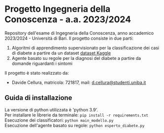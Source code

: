 # Progetto Ingegneria della Conoscenza - a.a. 2023/2024

Repository dell'esame di Ingegneria della Conoscenza, anno accademico 2023/2024 - Università di Bari.
Il progetto consiste in due parti: 
1. Algoritmi di apprendimento supervisionato per la classificazione dei casi di diabete a partire da un dataset [dataset Kaggle](https://www.kaggle.com/datasets/iammustafatz/diabetes-prediction-dataset)
2. Agente basato su regole per la diagnosi del diabete a partire da domande riguardanti i sintomi  

Il progetto è stato realizzato da:
- Davide Cellura, matricola: 721817, mail: [d.cellura@studenti.uniba.it](d.cellura@studenti.uniba.it)

## Guida di installazione
La versione di python utilizzata è 'python 3.9'.  
Per installare le librerie da terminale: `pip install -r requirements.txt`  
Esecuzione dei classificatori: `python main_modello.py`  
Esecuzione dell'agente basato su regole: `python esperto_diabete.py `